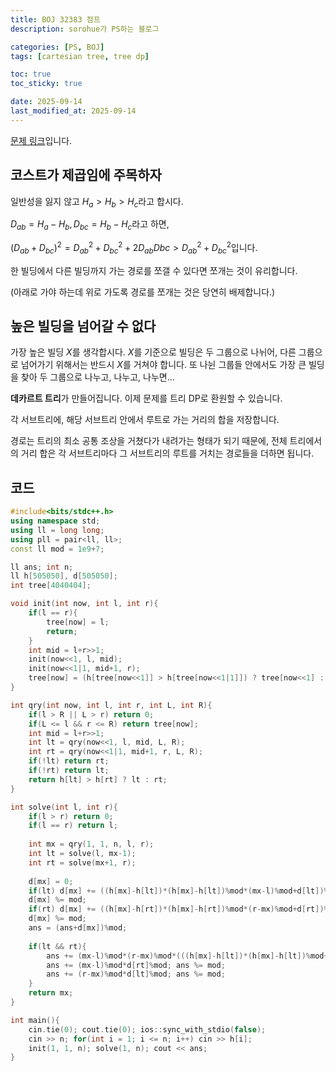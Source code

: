 ```yaml
---
title: BOJ 32383 점프
description: sorohue가 PS하는 블로그

categories: [PS, BOJ]
tags: [cartesian tree, tree dp]

toc: true
toc_sticky: true

date: 2025-09-14
last_modified_at: 2025-09-14
---
```


[문제 링크](https://boj.kr/32383)입니다.

## 코스트가 제곱임에 주목하자

일반성을 잃지 않고 $H_a > H_b > H_c$라고 합시다.

$D_{ab} = H_a-H_b, D_{bc} = H_b-H_c$라고 하면,

$(D_{ab}+D_{bc})^2 = D_{ab}^2 + D_{bc}^2 +2D_{ab}D{bc} > D_{ab}^2 + D_{bc}^2$입니다.

한 빌딩에서 다른 빌딩까지 가는 경로를 쪼갤 수 있다면 쪼개는 것이 유리합니다.

(아래로 가야 하는데 위로 가도록 경로를 쪼개는 것은 당연히 배제합니다.)

## 높은 빌딩을 넘어갈 수 없다

가장 높은 빌딩 $X$를 생각합시다. $X$를 기준으로 빌딩은 두 그룹으로 나뉘어, 다른 그룹으로 넘어가기 위해서는 반드시 $X$를 거쳐야 합니다. 또 나뉜 그룹들 안에서도 가장 큰 빌딩을 찾아 두 그룹으로 나누고, 나누고, 나누면…

**데카르트 트리**가 만들어집니다. 이제 문제를 트리 DP로 환원할 수 있습니다.

각 서브트리에, 해당 서브트리 안에서 루트로 가는 거리의 합을 저장합니다.

경로는 트리의 최소 공통 조상을 거쳤다가 내려가는 형태가 되기 때문에, 전체 트리에서의 거리 합은 각 서브트리마다 그 서브트리의 루트를 거치는 경로들을 더하면 됩니다.

## 코드

```cpp
#include<bits/stdc++.h>
using namespace std;
using ll = long long;
using pll = pair<ll, ll>;
const ll mod = 1e9+7;

ll ans; int n;
ll h[505050], d[505050];
int tree[4040404];

void init(int now, int l, int r){
	if(l == r){
		tree[now] = l;
		return;
	}
	int mid = l+r>>1;
	init(now<<1, l, mid);
	init(now<<1|1, mid+1, r);
	tree[now] = (h[tree[now<<1]] > h[tree[now<<1|1]]) ? tree[now<<1] : tree[now<<1|1];
}

int qry(int now, int l, int r, int L, int R){
	if(l > R || L > r) return 0;
	if(L <= l && r <= R) return tree[now];
	int mid = l+r>>1;
	int lt = qry(now<<1, l, mid, L, R);
	int rt = qry(now<<1|1, mid+1, r, L, R);
	if(!lt) return rt;
	if(!rt) return lt;
	return h[lt] > h[rt] ? lt : rt;
}

int solve(int l, int r){
	if(l > r) return 0;
	if(l == r) return l;
	
	int mx = qry(1, 1, n, l, r);
	int lt = solve(l, mx-1);
	int rt = solve(mx+1, r);
	
	d[mx] = 0;
	if(lt) d[mx] += ((h[mx]-h[lt])*(h[mx]-h[lt])%mod*(mx-l)%mod+d[lt])%mod;
	d[mx] %= mod;
	if(rt) d[mx] += ((h[mx]-h[rt])*(h[mx]-h[rt])%mod*(r-mx)%mod+d[rt])%mod;
	d[mx] %= mod;
	ans = (ans+d[mx])%mod;
	
	if(lt && rt){
		ans += (mx-l)%mod*(r-mx)%mod*(((h[mx]-h[lt])*(h[mx]-h[lt])%mod+(h[mx]-h[rt])*(h[mx]-h[rt])%mod)%mod)%mod; ans %= mod;
		ans += (mx-l)%mod*d[rt]%mod; ans %= mod;
		ans += (r-mx)%mod*d[lt]%mod; ans %= mod;
	}
	return mx;
}

int main(){
	cin.tie(0); cout.tie(0); ios::sync_with_stdio(false);
	cin >> n; for(int i = 1; i <= n; i++) cin >> h[i];
	init(1, 1, n); solve(1, n); cout << ans;
}
```